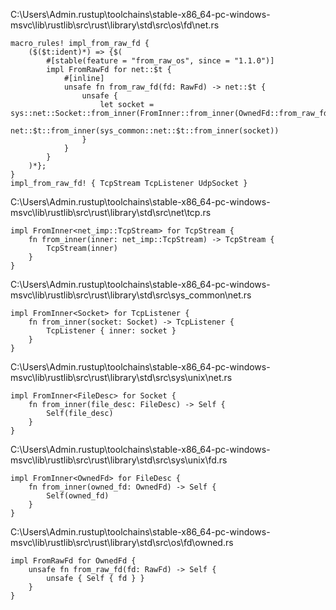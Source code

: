 C:\Users\Admin\.rustup\toolchains\stable-x86_64-pc-windows-msvc\lib\rustlib\src\rust\library\std\src\os\fd\net.rs
```
macro_rules! impl_from_raw_fd {
    ($($t:ident)*) => {$(
        #[stable(feature = "from_raw_os", since = "1.1.0")]
        impl FromRawFd for net::$t {
            #[inline]
            unsafe fn from_raw_fd(fd: RawFd) -> net::$t {
                unsafe {
                    let socket = sys::net::Socket::from_inner(FromInner::from_inner(OwnedFd::from_raw_fd(fd)));
                    net::$t::from_inner(sys_common::net::$t::from_inner(socket))
                }
            }
        }
    )*};
}
impl_from_raw_fd! { TcpStream TcpListener UdpSocket }
```

C:\Users\Admin\.rustup\toolchains\stable-x86_64-pc-windows-msvc\lib\rustlib\src\rust\library\std\src\net\tcp.rs
```
impl FromInner<net_imp::TcpStream> for TcpStream {
    fn from_inner(inner: net_imp::TcpStream) -> TcpStream {
        TcpStream(inner)
    }
}
```

C:\Users\Admin\.rustup\toolchains\stable-x86_64-pc-windows-msvc\lib\rustlib\src\rust\library\std\src\sys_common\net.rs
```
impl FromInner<Socket> for TcpListener {
    fn from_inner(socket: Socket) -> TcpListener {
        TcpListener { inner: socket }
    }
}
```

C:\Users\Admin\.rustup\toolchains\stable-x86_64-pc-windows-msvc\lib\rustlib\src\rust\library\std\src\sys\unix\net.rs
```
impl FromInner<FileDesc> for Socket {
    fn from_inner(file_desc: FileDesc) -> Self {
        Self(file_desc)
    }
}
```

C:\Users\Admin\.rustup\toolchains\stable-x86_64-pc-windows-msvc\lib\rustlib\src\rust\library\std\src\sys\unix\fd.rs
```
impl FromInner<OwnedFd> for FileDesc {
    fn from_inner(owned_fd: OwnedFd) -> Self {
        Self(owned_fd)
    }
}
```

C:\Users\Admin\.rustup\toolchains\stable-x86_64-pc-windows-msvc\lib\rustlib\src\rust\library\std\src\os\fd\owned.rs
```
impl FromRawFd for OwnedFd {
    unsafe fn from_raw_fd(fd: RawFd) -> Self {
        unsafe { Self { fd } }
    }
}
```
